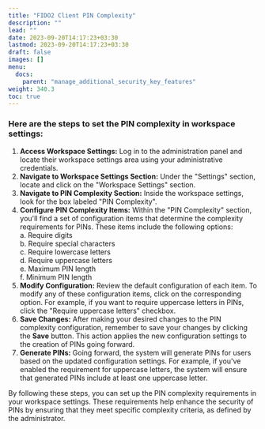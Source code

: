 ```yaml
---
title: "FIDO2 Client PIN Complexity"
description: ""
lead: ""
date: 2023-09-20T14:17:23+03:30
lastmod: 2023-09-20T14:17:23+03:30
draft: false
images: []
menu:
  docs:
    parent: "manage_additional_security_key_features"
weight: 340.3
toc: true
---
```


### Here are the steps to set the PIN complexity in workspace settings:

1. **Access Workspace Settings:** Log in to the administration panel and locate their workspace settings area using your administrative credentials.
2. **Navigate to Workspace Settings Section:** Under the "Settings" section, locate and click on the "Workspace Settings" section.
3. **Navigate to PIN Complexity Section:** Inside the workspace settings, look for the box labeled "PIN Complexity".
4. **Configure PIN Complexity Items:** Within the "PIN Complexity" section, you'll find a set of configuration items that determine the complexity requirements for PINs. These items include the following options:\
    a. Require digits\
    b. Require special characters\
    c. Require lowercase letters\
    d. Require uppercase letters\
    e. Maximum PIN length\
    f. Minimum PIN length
5. **Modify Configuration:** Review the default configuration of each item. To modify any of these configuration items, click on the corresponding option. For example, if you want to require uppercase letters in PINs, click the "Require uppercase letters" checkbox.
6. **Save Changes:** After making your desired changes to the PIN complexity configuration, remember to save your changes by clicking the **Save** button. This action applies the new configuration settings to the creation of PINs going forward.
7. **Generate PINs:** Going forward, the system will generate PINs for users based on the updated configuration settings. For example, if you've enabled the requirement for uppercase letters, the system will ensure that generated PINs include at least one uppercase letter.

By following these steps, you can set up the PIN complexity requirements in your workspace settings. These requirements help enhance the security of PINs by ensuring that they meet specific complexity criteria, as defined by the administrator.
